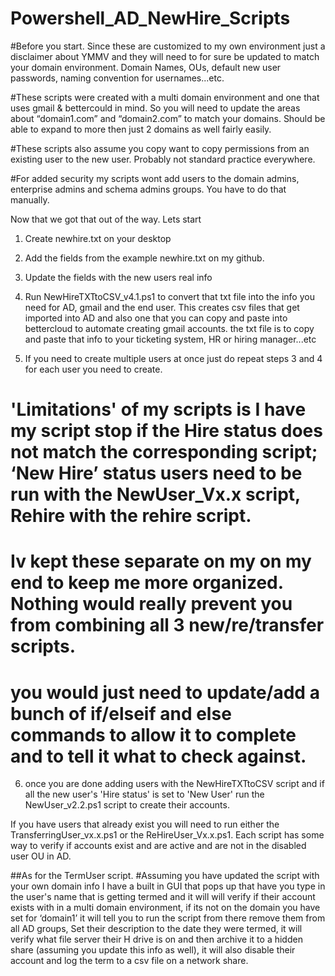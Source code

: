 # Powershell_AD_NewHire_Scripts

#Before you start. Since these are customized to my own environment just a disclaimer about YMMV and they will need to for sure be updated to match your domain environment. Domain Names, OUs, default new user passwords, naming convention for usernames...etc.

#These scripts were created with a multi domain environment and one that uses gmail & bettercould in mind. So you will need to update the areas about “domain1.com” and “domain2.com” to
match your domains. Should be able to expand to more then just 2 domains as well fairly easily.

#These scripts also assume you copy want to copy permissions from an existing user to the new user. Probably not standard practice everywhere.

#For added security my scripts wont add users to the domain admins, enterprise admins and schema admins groups.  You have to do that manually.

Now that we got that out of the way. Lets start

1. Create newhire.txt on your desktop
2. Add the fields from the example newhire.txt on my github.
3. Update the fields with the new users real info
4. Run NewHireTXTtoCSV_v4.1.ps1 to convert that txt file into the info you need for AD, gmail and the end user.
This creates csv files that get imported into AD and also one that you can copy and paste into bettercloud to automate creating
gmail accounts. the txt file is to copy and paste that info to your ticketing system, HR or hiring manager...etc

5. If you need to create multiple users at once just do repeat steps 3 and 4 for each user you need to create.

# 'Limitations' of my scripts is I have my script stop if the Hire status does not match the corresponding script; ‘New Hire’ status users need to be run with the NewUser_Vx.x script, Rehire with the rehire script.
# Iv kept these separate on my on my end to keep me more organized. Nothing would really prevent you from combining all 3 new/re/transfer scripts.
# you would just need to update/add a bunch of if/elseif and else commands to allow it to complete and to tell it what to check against.



6. once you are done adding users with the NewHireTXTtoCSV script and if all the new user's 'Hire status' is set to 'New User'
run the NewUser_v2.2.ps1 script to create their accounts.

If you have users that already exist you will need to run either the TransferringUser_vx.x.ps1 or the ReHireUser_Vx.x.ps1.
Each script has some way to verify if accounts exist and are active and are not in the disabled user OU in AD.


##As for the TermUser script.
#Assuming you have updated the script with your own domain info 
I have a built in GUI that pops up that have you type in the user's name that is getting termed and it will  will verify if their account exists with in a multi domain environment, if its not on the domain you have set for ‘domain1’ it will tell you to run the script from there
remove them from all AD groups, Set their description to the date they were termed, it will verify what file server their H drive is on and then archive it to a hidden share (assuming you update this info as well), it will also disable their account and log the term to a csv file on a network share.

